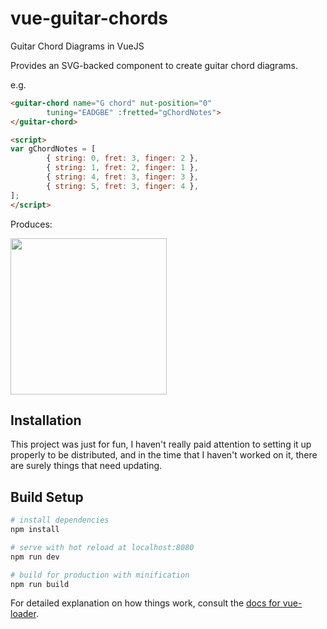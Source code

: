 # vue-guitar-chords

Guitar Chord Diagrams in VueJS

Provides an SVG-backed component to create guitar chord diagrams.

e.g.
```html
<guitar-chord name="G chord" nut-position="0"
        tuning="EADGBE" :fretted="gChordNotes">
</guitar-chord>

<script>
var gChordNotes = [
        { string: 0, fret: 3, finger: 2 },
        { string: 1, fret: 2, finger: 1 },
        { string: 4, fret: 3, finger: 3 },
        { string: 5, fret: 3, finger: 4 },
];
</script>
```

Produces:


<img src="https://rawgit.com/matt-snider/6bbdae922572843aff491579cf3bdd61/raw/a7ac0e411a56d54c41b7a74dc5578a6e3a929de2/g-chord.svg" width="250" height="250"/>

## Installation

This project was just for fun, I haven't really paid attention to setting it up properly to be distributed, and in the time that I haven't worked on it, there are surely things that need updating.

## Build Setup

``` bash
# install dependencies
npm install

# serve with hot reload at localhost:8080
npm run dev

# build for production with minification
npm run build
```

For detailed explanation on how things work, consult the [docs for vue-loader](http://vuejs.github.io/vue-loader).

